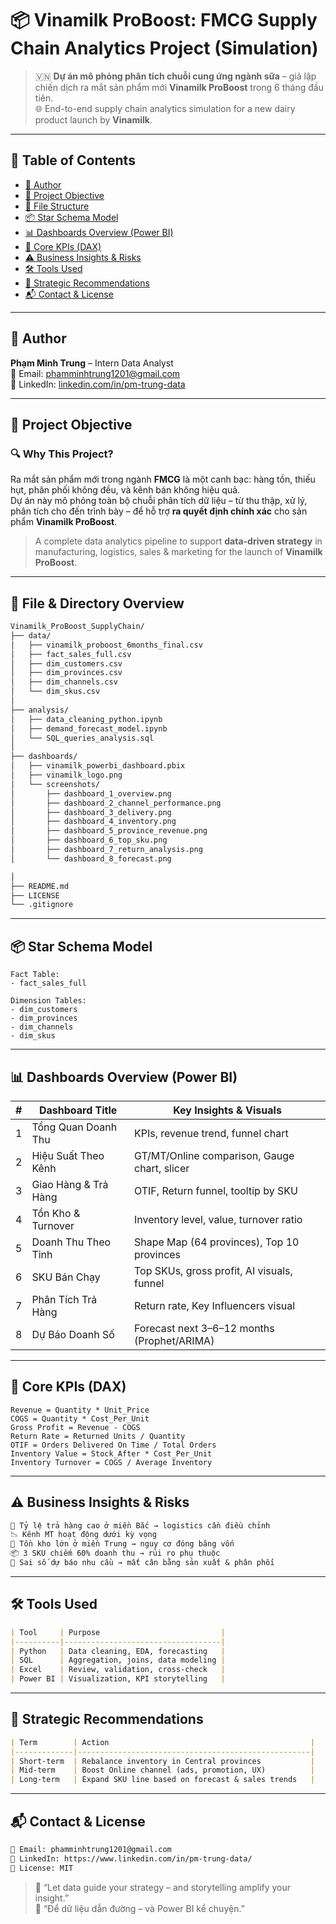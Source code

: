 # 📦 Vinamilk ProBoost: FMCG Supply Chain Analytics Project (Simulation)

> 🇻🇳 **Dự án mô phỏng phân tích chuỗi cung ứng ngành sữa** – giả lập chiến dịch ra mắt sản phẩm mới **Vinamilk ProBoost** trong 6 tháng đầu tiên.  
> 🌐 End-to-end supply chain analytics simulation for a new dairy product launch by **Vinamilk**.

---

## 📑 Table of Contents

- [👤 Author](#-author)
- [🌟 Project Objective](#-project-objective)
- [📁 File Structure](#-file-structure)
- [📦 Star Schema Model](#-star-schema-model)
- [📊 Dashboards Overview (Power BI)](#-dashboards-overview-power-bi)
- [🧮 Core KPIs (DAX)](#-core-kpis-dax)
- [⚠️ Business Insights & Risks](#️-business-insights--risks)
- [🛠️ Tools Used](#-tools-used)
- [🎯 Strategic Recommendations](#-strategic-recommendations)
- [📬 Contact & License](#-contact--license)

---

## 👤 Author

**Phạm Minh Trung** – Intern Data Analyst  
📧 Email: [phamminhtrung1201@gmail.com](mailto:phamminhtrung1201@gmail.com)  
🔗 LinkedIn: [linkedin.com/in/pm-trung-data](https://www.linkedin.com/in/pm-trung-data/)

---

## 🌟 Project Objective

### 🔍 Why This Project?

Ra mắt sản phẩm mới trong ngành **FMCG** là một canh bạc: hàng tồn, thiếu hụt, phân phối không đều, và kênh bán không hiệu quả.  
Dự án này mô phỏng toàn bộ chuỗi phân tích dữ liệu – từ thu thập, xử lý, phân tích cho đến trình bày – để hỗ trợ **ra quyết định chính xác** cho sản phẩm **Vinamilk ProBoost**.

> A complete data analytics pipeline to support **data-driven strategy** in manufacturing, logistics, sales & marketing for the launch of **Vinamilk ProBoost**.

---

## 📁 File & Directory Overview

```bash
Vinamilk_ProBoost_SupplyChain/
├── data/
│   ├── vinamilk_proboost_6months_final.csv
│   ├── fact_sales_full.csv
│   ├── dim_customers.csv
│   ├── dim_provinces.csv
│   ├── dim_channels.csv
│   └── dim_skus.csv
│
├── analysis/
│   ├── data_cleaning_python.ipynb
│   ├── demand_forecast_model.ipynb
│   └── SQL_queries_analysis.sql
│
├── dashboards/
│   ├── vinamilk_powerbi_dashboard.pbix
│   ├── vinamilk_logo.png
│   └── screenshots/
│       ├── dashboard_1_overview.png
│       ├── dashboard_2_channel_performance.png
│       ├── dashboard_3_delivery.png
│       ├── dashboard_4_inventory.png
│       ├── dashboard_5_province_revenue.png
│       ├── dashboard_6_top_sku.png
│       ├── dashboard_7_return_analysis.png
│       └── dashboard_8_forecast.png

│
├── README.md
├── LICENSE
└── .gitignore
```

---

## 📦 Star Schema Model

```text
Fact Table:
- fact_sales_full

Dimension Tables:
- dim_customers
- dim_provinces
- dim_channels
- dim_skus
```

---

## 📊 Dashboards Overview (Power BI)

| # | Dashboard Title         | Key Insights & Visuals                                   |
|---|-------------------------|----------------------------------------------------------|
| 1 | Tổng Quan Doanh Thu     | KPIs, revenue trend, funnel chart                       |
| 2 | Hiệu Suất Theo Kênh     | GT/MT/Online comparison, Gauge chart, slicer            |
| 3 | Giao Hàng & Trả Hàng    | OTIF, Return funnel, tooltip by SKU                     |
| 4 | Tồn Kho & Turnover      | Inventory level, value, turnover ratio                  |
| 5 | Doanh Thu Theo Tỉnh     | Shape Map (64 provinces), Top 10 provinces              |
| 6 | SKU Bán Chạy            | Top SKUs, gross profit, AI visuals, funnel              |
| 7 | Phân Tích Trả Hàng      | Return rate, Key Influencers visual                     |
| 8 | Dự Báo Doanh Số         | Forecast next 3–6–12 months (Prophet/ARIMA)             |

---

## 🧮 Core KPIs (DAX)

```dax
Revenue = Quantity * Unit_Price
COGS = Quantity * Cost_Per_Unit
Gross Profit = Revenue - COGS
Return Rate = Returned Units / Quantity
OTIF = Orders Delivered On Time / Total Orders
Inventory Value = Stock_After * Cost_Per_Unit
Inventory Turnover = COGS / Average Inventory
```

---

## ⚠️ Business Insights & Risks

```markdown
🔁 Tỷ lệ trả hàng cao ở miền Bắc → logistics cần điều chỉnh  
📉 Kênh MT hoạt động dưới kỳ vọng  
🧊 Tồn kho lớn ở miền Trung → nguy cơ đóng băng vốn  
📦 3 SKU chiếm 60% doanh thu → rủi ro phụ thuộc  
🔮 Sai số dự báo nhu cầu → mất cân bằng sản xuất & phân phối
```

---

## 🛠️ Tools Used

```markdown
| Tool     | Purpose                           |
|----------|-----------------------------------|
| Python   | Data cleaning, EDA, forecasting   |
| SQL      | Aggregation, joins, data modeling |
| Excel    | Review, validation, cross-check   |
| Power BI | Visualization, KPI storytelling   |
```

---

## 🎯 Strategic Recommendations

```markdown
| Term        | Action                                             |
|-------------|----------------------------------------------------|
| Short-term  | Rebalance inventory in Central provinces           |
| Mid-term    | Boost Online channel (ads, promotion, UX)          |
| Long-term   | Expand SKU line based on forecast & sales trends   |
```

---

## 📬 Contact & License

```markdown
📧 Email: phamminhtrung1201@gmail.com  
🔗 LinkedIn: https://www.linkedin.com/in/pm-trung-data/  
📜 License: MIT
```

> 💬 “Let data guide your strategy – and storytelling amplify your insight.”  
> 💬 “Để dữ liệu dẫn đường – và Power BI kể chuyện.”
